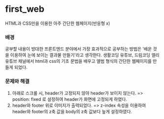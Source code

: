 # first_web

HTML과 CSS만을 이용한 아주 간단한 웹페이지(반응형 x)

### 배경
공부할 내용이 방대한 프론트엔드 분야에서 가장 효과적으로 공부하는 방법은 '배운 것을 이용하여 눈에 보이는 결과물 만들기'라고 생각한다.
생활코딩 유튜브, 드림코딩 엘리 유튜브 채널에서 html과 css의 기초 문법을 배우고 앨범 형식의 간단한 웹페이지를 만들게 되었다.

### 문제와 해결
1. 아래로 스크롤 시, header가 고정되지 않아 header가 보이지 않는다.
   => position: fixed 로 설정하여 header가 화면에 고정되게 하였다.
2. header와 footer 위로 이미지가 출력되었다.
   => z-index 속성을 이용하여 header와 footer의 z축 값을 body의 z축 값보다 높게 설정하였다.

